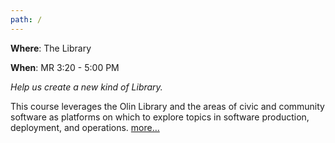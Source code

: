 ```yaml
---
path: /
---
```


**Where**: The Library

**When**: MR 3:20 - 5:00 PM

*Help us create a new kind of Library.*

This course leverages the Olin Library and the areas of civic and community
software as platforms on which to explore topics in software production,
deployment, and operations. [more…](/syllabus)
